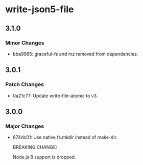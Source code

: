 # write-json5-file

## 3.1.0

### Minor Changes

- bba9985: graceful-fs and mz removed from dependencies.

## 3.0.1

### Patch Changes

- 0a21c77: Update write-file-atomic to v3.

## 3.0.0

### Major Changes

- 674dc01: Use native fs.mkdir instead of make-dir.

  BREAKING CHANGE:

  Node.js 8 support is dropped.
